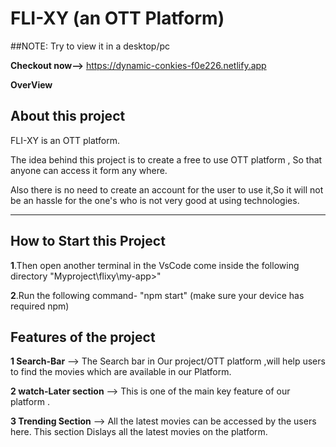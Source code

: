 # FLI-XY (an OTT Platform)

##NOTE:
Try to view it in a desktop/pc

**Checkout now-->**
https://dynamic-conkies-f0e226.netlify.app


**OverView** 


## About this project
FLI-XY is an OTT platform.

The idea behind this project is to create a free to use OTT platform , So that anyone can access it form any where.

Also there is no need to create an account for the user to use it,So it will not be an hassle for the one's who is not very good at using technologies.

---

## How to Start this Project


**1**.Then open another terminal in the VsCode
come inside the following directory "Myproject\flixy\my-app>"

**2**.Run the following command-
"npm start"
(make sure your device has required npm)


## Features of the project

**1 Search-Bar** --> The Search bar in Our project/OTT platform ,will help users to find the movies which are available in our Platform.

**2 watch-Later section** --> This is one of the main key feature of our platform .


**3 Trending Section** --> All the latest movies can be accessed by the users here. This section Dislays all the latest movies on the platform.

